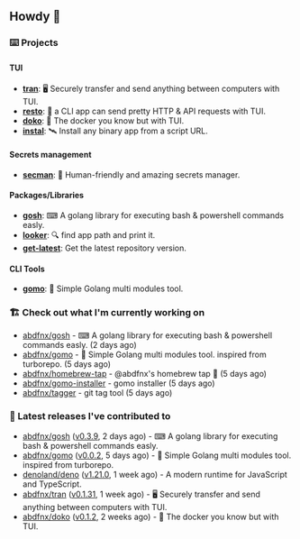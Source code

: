 ## Howdy 👋

### ⌨️ Projects

#### TUI

- [**tran**](https://github.com/abdfnx/tran): 🖥 Securely transfer and send anything between computers with TUI.
- [**resto**](https://github.com/abdfnx/resto): 🔗 a CLI app can send pretty HTTP & API requests with TUI.
- [**doko**](https://github.com/abdfnx/doko): 🐳 The docker you know but with TUI.
- [**instal**](https://github.com/abdfnx/instal): 🛰️ Install any binary app from a script URL.

#### Secrets management

- [**secman**](https://github.com/scmn-dev/secman): 👊 Human-friendly and amazing secrets manager.

#### Packages/Libraries

- [**gosh**](https://github.com/abdfnx/gosh): ⌨ A golang library for executing bash & powershell commands easly.
- [**looker**](https://github.com/abdfnx/looker): 🔍 find app path and print it.
- [**get-latest**](https://github.com/scmn-dev/get-latest): Get the latest repository version.

#### CLI Tools

- [**gomo**](https://github.com/abdfnx/gomo): 📐 Simple Golang multi modules tool.

### 🏗️ Check out what I'm currently working on


- [abdfnx/gosh](https://github.com/abdfnx/gosh) - ⌨ A golang library for executing bash &amp; powershell commands easly. (2 days ago)
- [abdfnx/gomo](https://github.com/abdfnx/gomo) - 📐 Simple Golang multi modules tool. inspired from turborepo. (5 days ago)
- [abdfnx/homebrew-tap](https://github.com/abdfnx/homebrew-tap) - @abdfnx&#39;s homebrew tap 🍺 (5 days ago)
- [abdfnx/gomo-installer](https://github.com/abdfnx/gomo-installer) - gomo installer (5 days ago)
- [abdfnx/tagger](https://github.com/abdfnx/tagger) - git tag tool (5 days ago)

### 🔭 Latest releases I've contributed to

- [abdfnx/gosh](https://github.com/abdfnx/gosh) ([v0.3.9](https://github.com/abdfnx/gosh/releases/tag/v0.3.9), 2 days ago) - ⌨ A golang library for executing bash &amp; powershell commands easly.
- [abdfnx/gomo](https://github.com/abdfnx/gomo) ([v0.0.2](https://github.com/abdfnx/gomo/releases/tag/v0.0.2), 5 days ago) - 📐 Simple Golang multi modules tool. inspired from turborepo.
- [denoland/deno](https://github.com/denoland/deno) ([v1.21.0](https://github.com/denoland/deno/releases/tag/v1.21.0), 1 week ago) - A modern runtime for JavaScript and TypeScript.
- [abdfnx/tran](https://github.com/abdfnx/tran) ([v0.1.31](https://github.com/abdfnx/tran/releases/tag/v0.1.31), 1 week ago) - 🖥 Securely transfer and send anything between computers with TUI.
- [abdfnx/doko](https://github.com/abdfnx/doko) ([v0.1.2](https://github.com/abdfnx/doko/releases/tag/v0.1.2), 2 weeks ago) - 🐳 The docker you know but with TUI.

